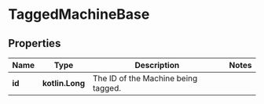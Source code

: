 
# TaggedMachineBase

## Properties
Name | Type | Description | Notes
------------ | ------------- | ------------- | -------------
**id** | **kotlin.Long** | The ID of the Machine being tagged. | 



